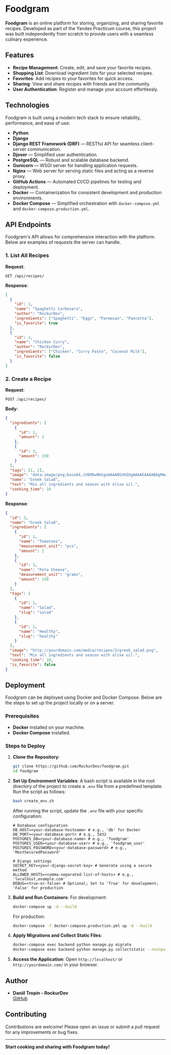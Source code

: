 # Foodgram

**Foodgram** is an online platform for storing, organizing, and sharing favorite recipes. Developed as part of the Yandex Practicum course, this project was built independently from scratch to provide users with a seamless culinary experience.

## Features
- **Recipe Management**: Create, edit, and save your favorite recipes.
- **Shopping List**: Download ingredient lists for your selected recipes.
- **Favorites**: Add recipes to your favorites for quick access.
- **Sharing**: View and share recipes with friends and the community.
- **User Authentication**: Register and manage your account effortlessly.

## Technologies
Foodgram is built using a modern tech stack to ensure reliability, performance, and ease of use:
- **Python**
- **Django**
- **Django REST Framework (DRF)** — RESTful API for seamless client-server communication.
- **Djoser** — Simplified user authentication.
- **PostgreSQL** — Robust and scalable database backend.
- **Gunicorn** — WSGI server for handling application requests.
- **Nginx** — Web server for serving static files and acting as a reverse proxy.
- **GitHub Actions** — Automated CI/CD pipelines for testing and deployment.
- **Docker** — Containerization for consistent development and production environments.
- **Docker Compose** — Simplified orchestration with `docker-compose.yml` and `docker-compose.production.yml`.

## API Endpoints
Foodgram's API allows for comprehensive interaction with the platform. Below are examples of requests the server can handle.

### 1. List All Recipes
**Request**:
```http
GET /api/recipes/
```

**Response**:
```json
[
  {
    "id": 1,
    "name": "Spaghetti Carbonara",
    "author": "RockurDev",
    "ingredients": ["Spaghetti", "Eggs", "Parmesan", "Pancetta"],
    "is_favorite": true
  },
  {
    "id": 2,
    "name": "Chicken Curry",
    "author": "RockurDev",
    "ingredients": ["Chicken", "Curry Paste", "Coconut Milk"],
    "is_favorite": false
  }
]
```

### 2. Create a Recipe
**Request**:
```http
POST /api/recipes/
```
**Body**:
```json
{
  "ingredients": [
    {
      "id": 1,
      "amount": 2
    },
    {
      "id": 3,
      "amount": 150
    }
  ],
  "tags": [1, 2],
  "image": "data:image/png;base64,iVBORw0KGgoAAAANSUhEUgAAAAEAAAABAgMAAABieywaAAAACVBMVEUAAAD///9fX1/S0ecCAAAACXBIWXMAAA7EAAAOxAGVKw4bAAAACklEQVQImWNoAAAAggCByxOyYQAAAABJRU5ErkJggg==",
  "name": "Greek Salad",
  "text": "Mix all ingredients and season with olive oil.",
  "cooking_time": 10
}
```

**Response**:
```json
{
  "id": 3,
  "name": "Greek Salad",
  "ingredients": [
    {
      "id": 1,
      "name": "Tomatoes",
      "measurement_unit": "pcs",
      "amount": 2
    },
    {
      "id": 3,
      "name": "Feta Cheese",
      "measurement_unit": "grams",
      "amount": 150
    }
  ],
  "tags": [
    {
      "id": 1,
      "name": "Salad",
      "slug": "salad"
    },
    {
      "id": 2,
      "name": "Healthy",
      "slug": "healthy"
    }
  ],
  "image": "http://yourdomain.com/media/recipes/3/greek_salad.png",
  "text": "Mix all ingredients and season with olive oil.",
  "cooking_time": 10,
  "is_favorite": false
}
```

## Deployment
Foodgram can be deployed using Docker and Docker Compose. Below are the steps to set up the project locally or on a server.

### Prerequisites
- **Docker** installed on your machine.
- **Docker Compose** installed.

### Steps to Deploy

1. **Clone the Repository**:
   ```bash
   git clone https://github.com/RockurDev/foodgram.git
   cd foodgram
   ```

2. **Set Up Environment Variables**:
   A bash script is available in the root directory of the project to create a `.env` file from a predefined template. Run the script as follows:
   ```bash
   bash create_env.sh
   ```
   After running the script, update the `.env` file with your specific configuration:
   ```env
   # Database configuration
   DB_HOST=<your-database-hostname> # e.g., 'db' for Docker
   DB_PORT=<your-database-port> # e.g., 5432
   POSTGRES_DB=<your-database-name> # e.g., 'foodgram'
   POSTGRES_USER=<your-database-user> # e.g., 'foodgram_user'
   POSTGRES_PASSWORD=<your-database-password> # e.g., 'MostSecuredPassword'

   # Django settings
   SECRET_KEY=<your-django-secret-key> # Generate using a secure method
   ALLOWED_HOSTS=<comma-separated-list-of-hosts> # e.g., 'localhost,example.com'
   DEBUG=<true-or-false> # Optional; Set to 'True' for development; 'False' for production
   ```

3. **Build and Run Containers**:
   For development:
   ```bash
   docker-compose up -d --build
   ```
   
   For production:
   ```bash
   docker-compose -f docker-compose.production.yml up -d --build
   ```

4. **Apply Migrations and Collect Static Files**:
   ```bash
   docker-compose exec backend python manage.py migrate
   docker-compose exec backend python manage.py collectstatic --noinput
   ```

5. **Access the Application**:
   Open `http://localhost/` or `http://yourdomain.com/` in your browser.

## Author
- **Daniil Tropin - RockurDev**  
  [GitHub](https://github.com/RockurDev/foodgram)

## Contributing
Contributions are welcome! Please open an issue or submit a pull request for any improvements or bug fixes.

---

**Start cooking and sharing with Foodgram today!**